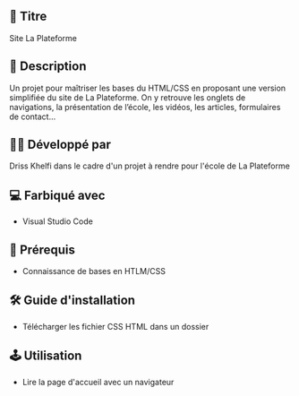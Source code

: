 ## 📘 Titre
Site La Plateforme

## 🎤 Description

Un projet pour maîtriser les bases du HTML/CSS en proposant une version simplifiée du site de La Plateforme. 
On y retrouve les onglets de navigations, la présentation de l’école, les vidéos, les articles, formulaires de contact…

## 👨‍💻 Développé par
Driss Khelfi dans le cadre d'un projet à rendre pour l'école de La Plateforme

## 💻 Farbiqué avec
- Visual Studio Code
  

## 📁 Prérequis
- Connaissance de bases en HTLM/CSS



## 🛠️ Guide d'installation

- Télécharger les fichier CSS HTML dans un dossier

  
## 🕹️ Utilisation
- Lire la page d'accueil avec un navigateur


